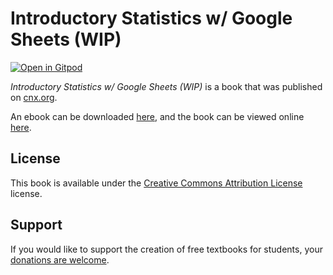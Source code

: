 # Introductory Statistics w/ Google Sheets (WIP)

[![Open in Gitpod](https://gitpod.io/button/open-in-gitpod.svg)](https://gitpod.io/from-referrer/)

_Introductory Statistics w/ Google Sheets (WIP)_ is a book that was published on [cnx.org](https://cnx.org/).

An ebook can be downloaded [here](https://github.com/cnx-user-books/cnxbook-introductory-statistics-w-google-sheets-wip/releases/latest), and the book can be viewed online [here](https://github.com/cnx-user-books/cnxbook-introductory-statistics-w-google-sheets-wip/releases/latest).

## License
This book is available under the [Creative Commons Attribution License](./LICENSE) license.

## Support
If you would like to support the creation of free textbooks for students, your [donations are welcome](https://riceconnect.rice.edu/donation/support-openstax-banner).
